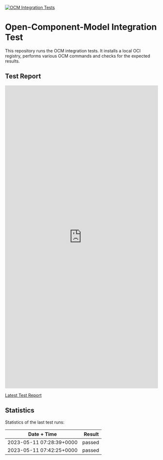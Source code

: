 [![OCM Integration Tests](https://github.com/jensh007/testocm/actions/workflows/integrationtest.yaml/badge.svg?branch=main)](https://jensh007.github.io/testocm/report.html)

# Open-Component-Model Integration Test

This repository runs the OCM integration tests. It installs a local OCI registry, performs various OCM commands and checks for the expected results.

## Test Report

<embed type="text/html" src="https://jensh007.github.io/testocm/report.html" width="100%" height="1000">

[Latest Test Report](https://jensh007.github.io/testocm/report.html)

## Statistics

Statistics of the last test runs:

Date + Time | Result
------------|--------
2023-05-11 07:28:39+0000 | passed
2023-05-11 07:42:25+0000 | passed
